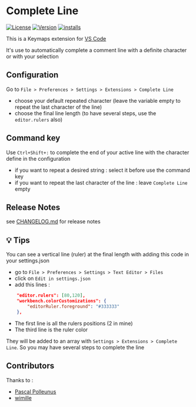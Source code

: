 # Complete Line

[![License](https://badgen.net/badge/license/MIT/blue)](https://opensource.org/licenses/mit-license.php)
[![Version](https://badgen.net/vs-marketplace/v/gdesnoues.complete-line)](https://marketplace.visualstudio.com/items?itemName=gdesnoues.complete-line)
[![installs](https://badgen.net/vs-marketplace/i/gdesnoues.complete-line)](https://marketplace.visualstudio.com/items?itemName=gdesnoues.complete-line)

This is a Keymaps extension for [VS Code](https://code.visualstudio.com/)

It's use to automatically complete a comment line with a definite character or with your selection

## Configuration

Go to `File > Preferences > Settings > Extensions > Complete Line`
- choose your default repeated character (leave the variable empty to repeat the last character of the line)
- choose the final line length (to have several steps, use the `editor.rulers` also)

## Command key

Use `Ctrl+Shift+:` to complete the end of your active line with the character define in the configuration

- if you want to repeat a desired string : select it before use the command key
- if you want to repeat the last character of the line : leave `Complete Line` empty

## Release Notes

see [CHANGELOG.md](https://github.com/gdesnoues/complete-line/blob/master/CHANGELOG.md) for release notes

## :bulb: Tips

You can see a vertical line (ruler) at the final length with adding this code in your settings.json
- go to `File > Preferences > Settings > Text Editor > Files`
- click on `Edit in settings.json`
- add this lines :
```json
    "editor.rulers": [80,120],
    "workbench.colorCustomizations": {
        "editorRuler.foreground": "#333333"
    },
```
- The first line is all the rulers positions (2 in mine)
- The third line is the ruler color

They will be added to an array with `Settings > Extensions > Complete Line`. So you may have several steps to complete the line

## Contributors

Thanks to :

- [Pascal Polleunus](https://github.com/ppo)
- [wimille](https://github.com/wimille)
